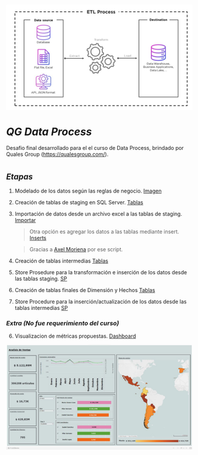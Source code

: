 ![ETL Process](assets/image/etl-en.jpg)

# ***QG Data Process***

Desafio final desarrollado para el el curso de Data Process, brindado por Quales Group (https://qualesgroup.com/).


#
## ***Etapas***

1.  Modelado de los datos según las reglas de negocio. [Imagen](assets\image\Modelado.png)

2.  Creación de tablas de staging en SQL Server. [Tablas](assets\scripts\CREATE_TABLES_STG.sql)

3.  Importación de datos desde un archivo excel a las tablas de staging. [Importar](https://support.microsoft.com/es-es/office/importar-o-vincular-a-datos-en-una-base-de-datos-de-sql-server-a5a3b4eb-57b9-45a0-b732-77bc6089b84e#ID0EBD=Office_2013)
    > Otra opción es agregar los datos a las tablas mediante insert. [Inserts](assets/scripts/INSERTS_INICIALES.sql)
    
    >    Gracias a [Axel Moriena](https://github.com/AxelM1989) por ese script. 
4.  Creación de tablas intermedias [Tablas](assets\scripts\CREATE_TABLES_INT.sql)

5. Store Prosedure para la transformación e inserción de los datos desde las tablas staging. [SP](assets\scripts\STORED_PROCEDURES_INT.sql)

6. Creación de tablas finales de Dimensión y Hechos [Tablas](assets\scripts\CREATE_TABLES_FINALES.sql)

7. Store Procedure para la inserción/actualización de los datos desde las tablas intermedias [SP](assets\scripts\STORED_PROCEDURES_FINALES.sql)

### **_Extra (No fue requerimiento del curso)_**
6. Visualizacion de métricas propuestas. [Dashboard](https://public.tableau.com/views/QG-DataProcess/Mtricas?:language=es-ES&publish=yes&:display_count=n&:origin=viz_share_link)

![dashboard](assets/image/dashboard.jpg)
